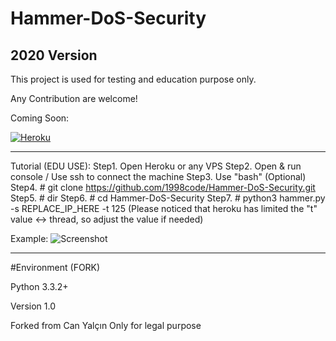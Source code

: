 # Hammer-DoS-Security
## 2020 Version

This project is used for testing and education purpose only.

Any Contribution are welcome!

Coming Soon:

<a href="https://www.heroku.com/deploy/?template=https://github.com/1998code/Hammer-DoS-Security" rel="some text">![Heroku](https://www.herokucdn.com/deploy/button.svg)</a>

<hr>

Tutorial (EDU USE):
Step1. Open Heroku or any VPS
Step2. Open & run console / Use ssh to connect the machine
Step3. Use "bash" (Optional)
Step4. # git clone https://github.com/1998code/Hammer-DoS-Security.git
Step5. # dir
Step6. # cd Hammer-DoS-Security
Step7. # python3 hammer.py -s REPLACE_IP_HERE -t 125
        (Please noticed that heroku has limited the "t" value <-> thread, so adjust the value if needed)

Example:
![Screenshot]()

<hr>

#Environment (FORK)

Python 3.3.2+ 

Version
1.0

Forked from Can Yalçın
Only for legal purpose

